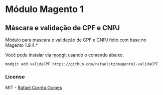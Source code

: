 # Módulo Magento 1
## Máscara e validação de CPF e CNPJ

Módulo para mascara e validação de CPF e CNPJ feito com base no Magento 1.9.4.*

Você pode instalar via [modgit](https://github.com/jreinke/modgit) usando o comando abaixo.

```
modgit add validaCPF https://github.com/rafaelstz/magento1-validaCPF
```

### License

MIT - [Rafael Corrêa Gomes](https://github.com/rafaelstz)
